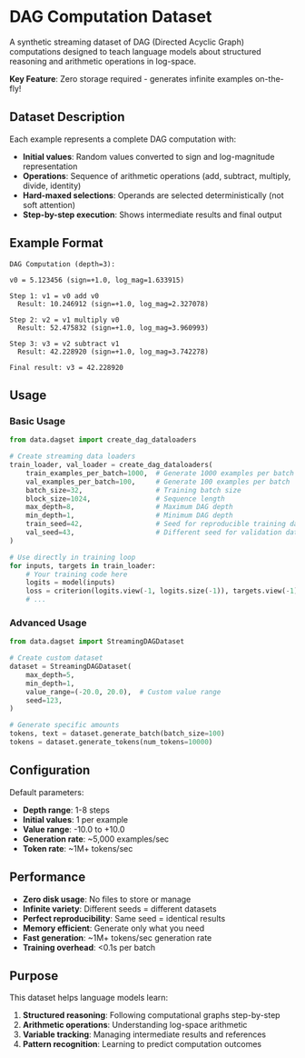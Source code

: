 # DAG Computation Dataset

A synthetic streaming dataset of DAG (Directed Acyclic Graph) computations designed to teach language models about structured reasoning and arithmetic operations in log-space.

**Key Feature**: Zero storage required - generates infinite examples on-the-fly!

## Dataset Description

Each example represents a complete DAG computation with:
- **Initial values**: Random values converted to sign and log-magnitude representation
- **Operations**: Sequence of arithmetic operations (add, subtract, multiply, divide, identity)
- **Hard-maxed selections**: Operands are selected deterministically (not soft attention)
- **Step-by-step execution**: Shows intermediate results and final output

## Example Format

```
DAG Computation (depth=3):

v0 = 5.123456 (sign=+1.0, log_mag=1.633915)

Step 1: v1 = v0 add v0
  Result: 10.246912 (sign=+1.0, log_mag=2.327078)

Step 2: v2 = v1 multiply v0
  Result: 52.475832 (sign=+1.0, log_mag=3.960993)

Step 3: v3 = v2 subtract v1
  Result: 42.228920 (sign=+1.0, log_mag=3.742278)

Final result: v3 = 42.228920
```

## Usage

### Basic Usage

```python
from data.dagset import create_dag_dataloaders

# Create streaming data loaders
train_loader, val_loader = create_dag_dataloaders(
    train_examples_per_batch=1000,  # Generate 1000 examples per batch
    val_examples_per_batch=100,     # Generate 100 examples per batch
    batch_size=32,                  # Training batch size
    block_size=1024,                # Sequence length
    max_depth=8,                    # Maximum DAG depth
    min_depth=1,                    # Minimum DAG depth
    train_seed=42,                  # Seed for reproducible training data
    val_seed=43,                    # Different seed for validation data
)

# Use directly in training loop
for inputs, targets in train_loader:
    # Your training code here
    logits = model(inputs)
    loss = criterion(logits.view(-1, logits.size(-1)), targets.view(-1))
    # ...
```

### Advanced Usage

```python
from data.dagset import StreamingDAGDataset

# Create custom dataset
dataset = StreamingDAGDataset(
    max_depth=5,
    min_depth=1,
    value_range=(-20.0, 20.0),  # Custom value range
    seed=123,
)

# Generate specific amounts
tokens, text = dataset.generate_batch(batch_size=100)
tokens = dataset.generate_tokens(num_tokens=10000)
```

## Configuration

Default parameters:
- **Depth range**: 1-8 steps
- **Initial values**: 1 per example
- **Value range**: -10.0 to +10.0
- **Generation rate**: ~5,000 examples/sec
- **Token rate**: ~1M+ tokens/sec

## Performance

- **Zero disk usage**: No files to store or manage
- **Infinite variety**: Different seeds = different datasets  
- **Perfect reproducibility**: Same seed = identical results
- **Memory efficient**: Generate only what you need
- **Fast generation**: ~1M+ tokens/sec generation rate
- **Training overhead**: <0.1s per batch

## Purpose

This dataset helps language models learn:
1. **Structured reasoning**: Following computational graphs step-by-step
2. **Arithmetic operations**: Understanding log-space arithmetic
3. **Variable tracking**: Managing intermediate results and references
4. **Pattern recognition**: Learning to predict computation outcomes 